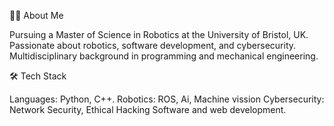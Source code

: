 👨‍🎓 About Me

Pursuing a Master of Science in Robotics at the University of Bristol, UK.
Passionate about robotics, software development, and cybersecurity.
Multidisciplinary background in programming and mechanical engineering.

🛠️ Tech Stack

Languages: Python, C++.
Robotics: ROS, Ai, Machine vission
Cybersecurity: Network Security, Ethical Hacking
Software and web development.
